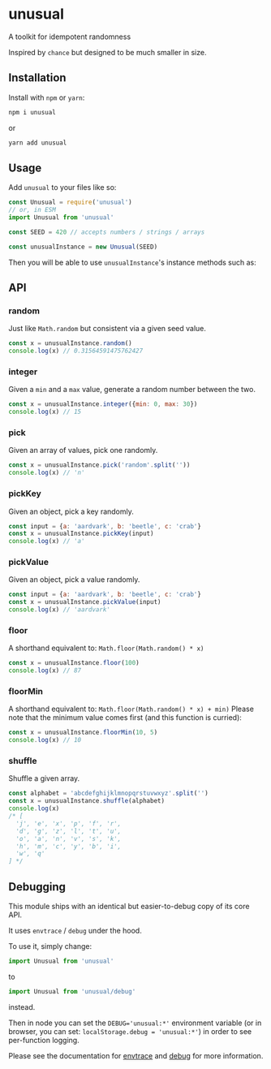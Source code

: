 # unusual

A toolkit for idempotent randomness

Inspired by `chance` but designed to be much smaller in size.

## Installation

Install with `npm` or `yarn`:

```sh
npm i unusual
```
or
```sh
yarn add unusual
```

## Usage

Add `unusual` to your files like so:

```js
const Unusual = require('unusual')
// or, in ESM
import Unusual from 'unusual'

const SEED = 420 // accepts numbers / strings / arrays

const unusualInstance = new Unusual(SEED)
```

Then you will be able to use `unusualInstance`'s instance methods such as:

## API

### random

Just like `Math.random` but consistent via a given seed value.

```js
const x = unusualInstance.random()
console.log(x) // 0.31564591475762427
```

### integer

Given a `min` and a `max` value, generate a random number between the two.

```js
const x = unusualInstance.integer({min: 0, max: 30})
console.log(x) // 15
```

### pick

Given an array of values, pick one randomly.

```js
const x = unusualInstance.pick('random'.split(''))
console.log(x) // 'n'
```

### pickKey

Given an object, pick a key randomly.

```js
const input = {a: 'aardvark', b: 'beetle', c: 'crab'}
const x = unusualInstance.pickKey(input)
console.log(x) // 'a'
```

### pickValue

Given an object, pick a value randomly.

```js
const input = {a: 'aardvark', b: 'beetle', c: 'crab'}
const x = unusualInstance.pickValue(input)
console.log(x) // 'aardvark'
```

### floor

A shorthand equivalent to: `Math.floor(Math.random() * x)`

```js
const x = unusualInstance.floor(100)
console.log(x) // 87
```

### floorMin

A shorthand equivalent to: `Math.floor(Math.random() * x) + min)`
Please note that the minimum value comes first (and this function is curried):

```js
const x = unusualInstance.floorMin(10, 5)
console.log(x) // 10
```

### shuffle

Shuffle a given array.

```js
const alphabet = 'abcdefghijklmnopqrstuvwxyz'.split('')
const x = unusualInstance.shuffle(alphabet)
console.log(x)
/* [
  'j', 'e', 'x', 'p', 'f', 'r',
  'd', 'g', 'z', 'l', 't', 'u',
  'o', 'a', 'n', 'v', 's', 'k',
  'h', 'm', 'c', 'y', 'b', 'i',
  'w', 'q'
] */
```

## Debugging

This module ships with an identical but easier-to-debug copy of its core API.

It uses `envtrace` / `debug` under the hood.

To use it, simply change:

```js
import Unusual from 'unusual'
```
to
```js
import Unusual from 'unusual/debug'
```
instead.

Then in node you can set the `DEBUG='unusual:*'` environment variable (or in browser, you can set: `localStorage.debug = 'unusual:*'`) in order to see per-function logging.

Please see the documentation for [envtrace](https://www.npmjs.com/package/envtrace) and [debug](https://www.npmjs.com/package/debug) for more information.
